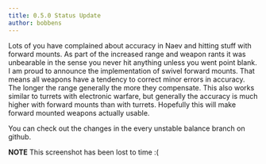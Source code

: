 ```yaml
---
title: 0.5.0 Status Update
author: bobbens
---
```


Lots of you have complained about accuracy in Naev and hitting stuff with forward mounts. As part of the increased range and weapon rants it was unbearable in the sense you never hit anything unless you went point blank. I am proud to announce the implementation of swivel forward mounts. That means all weapons have a tendency to correct minor errors in accuracy. The longer the range generally the more they compensate. This also works similar to turrets with electronic warfare, but generally the accuracy is much higher with forward mounts than with turrets. Hopefully this will make forward mounted weapons actually usable.

You can check out the changes in the every unstable balance branch on github.

**NOTE** This screenshot has been lost to time :(